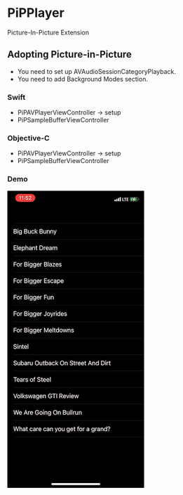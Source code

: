 # PiPPlayer
Picture-In-Picture Extension

## Adopting Picture-in-Picture
- You need to set up AVAudioSessionCategoryPlayback.
- You need to add Background Modes section.

### Swift
- PiPAVPlayerViewController -> setup
- PiPSampleBufferViewController

### Objective-C
- PiPAVPlayerViewController -> setup
- PiPSampleBufferViewController

### Demo
![텍스트목록](./sample/sample.gif)

